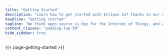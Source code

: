 ```yaml
---
title: "Getting Started"
description: "Learn how to get started with Eclipse IoT thanks to our catalog of online resources."
headline: "Getting started"
tagline: "We think open source is key for the Internet of Things, and we want to get you started as simply as possible."
content_classes: "padding-top-50"
hide_sidebar: true
---
```


{{< page-getting-started >}}